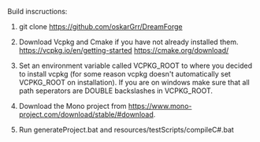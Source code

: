 Build inscructions:

1) git clone https://github.com/oskarGrr/DreamForge

2) Download Vcpkg and Cmake if you have not already installed them.
   https://vcpkg.io/en/getting-started https://cmake.org/download/

3) Set an environment variable called VCPKG_ROOT to where you 
   decided to install vcpkg (for some reason vcpkg doesn't automatically
   set VCPKG_ROOT on installation). If you are on windows make sure that all
   path seperators are DOUBLE backslashes in VCPKG_ROOT.

3) Download the Mono project from https://www.mono-project.com/download/stable/#download.

4) Run generateProject.bat and resources/testScripts/compileC#.bat